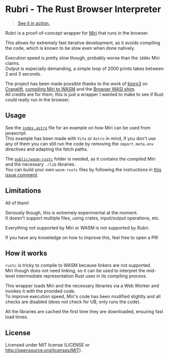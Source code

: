 # Rubri - The Rust Browser Interpreter

> [See it in action.](https://garriga.dev/rubri)

Rubri is a proof-of-concept wrapper for [Miri](https://github.com/rust-lang/miri) that runs in the browser.

This allows for extremely fast iterative development, as it avoids compiling the code, which is known to be slow even when done natively.

Execution speed is pretty slow though, probably worse than the `1000x` Miri claims.  
Output is especially demanding, a simple loop of 2000 prints takes between 2 and 3 seconds.

The project has been made possible thanks to the work of [bjorn3](https://github.com/bjorn3) on [Cranelift](https://github.com/rust-lang/rustc_codegen_cranelift), [compiling Miri to WASM](https://github.com/rust-lang/miri/issues/722#issuecomment-1960849880) and the [Browser WASI shim](https://github.com/bjorn3/browser_wasi_shim).  
All credits are for them, this is just a wrapper I wanted to make to see if Rust could really run in the browser.


## Usage
See the [`index.astro`](./example/src/pages/index.astro) file for an example on how Miri can be used from javascript.  
This example has been made with `Vite` or `Astro` in mind, if you don't use any of them you can still run the code by removing the `import.meta.env` directives and adapting the fetch paths.

The [`public/wasm-rustc`](./example/public/wasm-rustc/) folder is needed, as it contains the compiled Miri and the necessary `.rlib` libraries.  
You can build your own `wasm-rustc` files by following the instructions in [this issue comment](https://github.com/rust-lang/miri/issues/722#issuecomment-1961278711).


## Limitations
All of them!

Seriously though, this is extremely experimental at the moment.  
It doesn't support multiple files, using crates, input/output operations, etc.

Everything not supported by Miri or WASM is not supported by Rubri.

If you have any knowledge on how to improve this, feel free to open a PR!


## How it works
`rustc` is tricky to compile to WASM because linkers are not supported.  
Miri though does not need linking, so it can be used to interpret the mid-level intermediate representation Rust uses in its compiling process.  

This wrapper loads Miri and the necessary libraries via a Web Worker and invokes it with the provided code.  
To improve execution speed, Miri's code has been modified slightly and all checks are disabled (does not check for UB, only runs the code).  

All the libraries are cached the first time they are downloaded, ensuring fast load times.

## License
Licensed under MIT license (LICENSE or http://opensource.org/licenses/MIT).